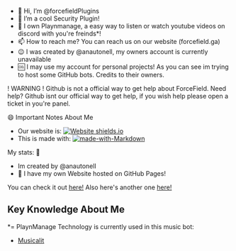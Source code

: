 - 👋 Hi, I’m @forcefieldPlugins
- 👀 I’m a cool Security Plugin! 
- 🥇 I own Playnmanage, a easy way to listen or watch youtube videos on discord with you're freinds*!
- 📫 How to reach me? You can reach us on our website (forcefield.ga)
- :wink: I was created by @anautonell, my owners account is currently unavailable
- 🆒 I may use my account for personal projects! As you can see im trying to host some GitHub bots. Credits to their owners.

! WARNING ! Github is not a official way to get help about ForceField.
Need help? Github isnt our official way to get help, if you wish help please open a ticket in you're panel.

😄 Important Notes About Me

- Our website is: [![Website shields.io](https://img.shields.io/website-up-down-green-red/http/shields.io.svg)](http://shields.io/)
- This is made with: [![made-with-Markdown](https://img.shields.io/badge/Made%20with-Markdown-1f425f.svg)](http://commonmark.org)

My stats: :partying_face:
- Im created by @anautonell
- 🥰 I have my own Website hosted on GitHub Pages!

You can check it out [here!](https://forcefieldplugin.github.io/docs/)
Also here's another one [here!](https://forcefieldplugin.github.io/welcomed-docs)

## Key Knowledge About Me
*= PlaynManage Technology is currently used in this music bot:
*  [Musicalit](https://musicalit.anautonell.repl.co)
